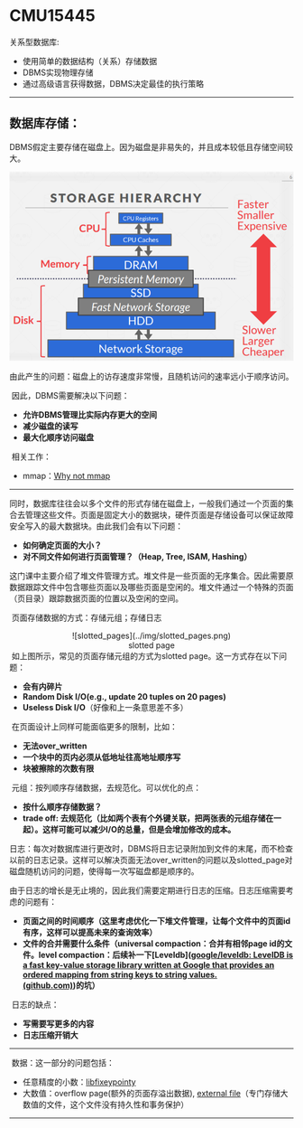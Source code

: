 # CMU15445

关系型数据库: 

- 使用简单的数据结构（关系）存储数据
- DBMS实现物理存储
- 通过高级语言获得数据，DBMS决定最佳的执行策略

------

## 数据库存储：

​	DBMS假定主要存储在磁盘上。因为磁盘是非易失的，并且成本较低且存储空间较大。

![存储结构](../img/存储结构.png)

​	由此产生的问题：磁盘上的访存速度非常慢，且随机访问的速率远小于顺序访问。

​	因此，DBMS需要解决以下问题：

- **允许DBMS管理比实际内存更大的空间**
- **减少磁盘的读写**
- **最大化顺序访问磁盘**

​	相关工作：

- mmap：[Why not mmap](https://db.cs.cmu.edu/papers/2022/cidr2022-p13-crotty.pdf)

------

​	同时，数据库往往会以多个文件的形式存储在磁盘上，一般我们通过一个页面的集合去管理这些文件。页面是固定大小的数据块，硬件页面是存储设备可以保证故障安全写入的最大数据块。由此我们会有以下问题：

- **如何确定页面的大小？**
- **对不同文件如何进行页面管理？（Heap, Tree, ISAM, Hashing）**

​	这门课中主要介绍了堆文件管理方式。堆文件是一些页面的无序集合。因此需要原数据跟踪文件中包含哪些页面以及哪些页面是空闲的。堆文件通过一个特殊的页面（页目录）跟踪数据页面的位置以及空闲的空间。

​	页面存储数据的方式：存储元组；存储日志

<center>
    ![slotted_pages](../img/slotted_pages.png)
    <br>
    <div>slotted page</div>
</center>
​	如上图所示，常见的页面存储元组的方式为slotted page。这一方式存在以下问题：

- **会有内碎片**
- **Random Disk I/O(e.g., update 20 tuples on 20 pages)**
- **Useless Disk I/O**（好像和上一条意思差不多）

​	在页面设计上同样可能面临更多的限制，比如：

- **无法over_written**
- **一个块中的页内必须从低地址往高地址顺序写**
- **块被擦除的次数有限**

​	元组：按列顺序存储数据，去规范化。可以优化的点：

- **按什么顺序存储数据？**
- **trade off: 去规范化（比如两个表有个外键关联，把两张表的元组存储在一起）。这样可能可以减少I/O的总量，但是会增加修改的成本。**

​	日志：每次对数据库进行更改时，DBMS将日志记录附加到文件的末尾，而不检查以前的日志记录。这样可以解决页面无法over_written的问题以及slotted_page对磁盘随机访问的问题，使得每一次写磁盘都是顺序的。

​	由于日志的增长是无止境的，因此我们需要定期进行日志的压缩。日志压缩需要考虑的问题有：

- **页面之间的时间顺序（这里考虑优化一下堆文件管理，让每个文件中的页面id有序，这样可以提高未来的查询效率）**
- **文件的合并需要什么条件（universal compaction：合并有相邻page id的文件。level compaction：后续补一下[Leveldb]([google/leveldb: LevelDB is a fast key-value storage library written at Google that provides an ordered mapping from string keys to string values. (github.com)](https://github.com/google/leveldb))的坑）**

​	日志的缺点：

- **写需要写更多的内容**
- **日志压缩开销大**

------

​	数据：这一部分的问题包括：

- 任意精度的小数：[libfixeypointy](https://github.com/cmu-db/libfixeypointy)
- 大数值：overflow page(额外的页面存溢出数据), [external file](https://www.microsoft.com/en-us/research/wp-content/uploads/2006/04/tr-2006-45.pdf)（专门存储大数值的文件，这个文件没有持久性和事务保护）

------

